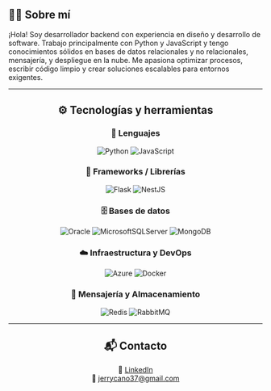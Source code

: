 ## 👨‍💻 Sobre mí

¡Hola! Soy desarrollador backend con experiencia en diseño y desarrollo de software. Trabajo principalmente con Python y JavaScript y tengo conocimientos sólidos en bases de datos relacionales y no relacionales, mensajería, y despliegue en la nube. Me apasiona optimizar procesos, escribir código limpio y crear soluciones escalables para entornos exigentes.

---

<h2 align="center">⚙️ Tecnologías y herramientas</h2>

<div align="center">

### 📝 Lenguajes  
![Python](https://img.shields.io/badge/python-3670A0?style=for-the-badge&logo=python&logoColor=ffdd54)
![JavaScript](https://img.shields.io/badge/javascript-%23323330.svg?style=for-the-badge&logo=javascript&logoColor=%23F7DF1E)

### 🔧 Frameworks / Librerías  
![Flask](https://img.shields.io/badge/flask-%23000.svg?style=for-the-badge&logo=flask&logoColor=white)
![NestJS](https://img.shields.io/badge/nestjs-%23E0234E.svg?style=for-the-badge&logo=nestjs&logoColor=white)

### 🗄️ Bases de datos  
![Oracle](https://img.shields.io/badge/Oracle-F80000?style=for-the-badge&logo=oracle&logoColor=white)
![MicrosoftSQLServer](https://img.shields.io/badge/Microsoft%20SQL%20Server-CC2927?style=for-the-badge&logo=microsoft%20sql%20server&logoColor=white)
![MongoDB](https://img.shields.io/badge/mongodb-%2347A248.svg?style=for-the-badge&logo=mongodb&logoColor=white)

### ☁️ Infraestructura y DevOps  
![Azure](https://img.shields.io/badge/azure-%230072C6.svg?style=for-the-badge&logo=microsoftazure&logoColor=white)
![Docker](https://img.shields.io/badge/docker-%230db7ed.svg?style=for-the-badge&logo=docker&logoColor=white)

### 📨 Mensajería y Almacenamiento  
![Redis](https://img.shields.io/badge/redis-%23DC382D.svg?style=for-the-badge&logo=redis&logoColor=white)
![RabbitMQ](https://img.shields.io/badge/rabbitmq-%23FF6600.svg?style=for-the-badge&logo=rabbitmq&logoColor=white)

</div>

---

<h2 align="center">📬 Contacto</h2>

<p align="center">
  💼 <a href="www.linkedin.com/in/jerry-eliezher-cano-garcía-93924710a/">LinkedIn</a>  
  <br>
  📧 <a href="mailto:jerrycano37@gmail.com">jerrycano37@gmail.com</a>
</p>
